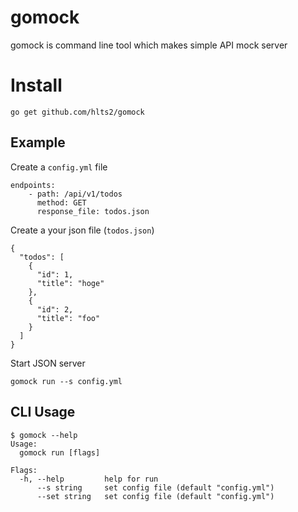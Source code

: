 # gomock

gomock is command line tool which makes simple API mock server

# Install

```
go get github.com/hlts2/gomock
```

## Example

Create a `config.yml` file

```
endpoints:
    - path: /api/v1/todos
      method: GET
      response_file: todos.json
```

Create a your json file (`todos.json`)

```
{
  "todos": [
    {
      "id": 1,
      "title": "hoge"
    },
    {
      "id": 2,
      "title": "foo"
    }
  ]
}

```

Start JSON server

```
gomock run --s config.yml
```

## CLI Usage

```
$ gomock --help
Usage:
  gomock run [flags]

Flags:
  -h, --help         help for run
      --s string     set config file (default "config.yml")
      --set string   set config file (default "config.yml")
```
